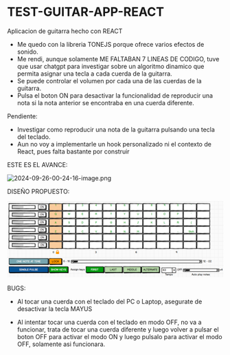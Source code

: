 # TEST-GUITAR-APP-REACT

Aplicacion de guitarra hecho con REACT

- Me quedo con la libreria TONEJS porque ofrece varios efectos de sonido.
- Me rendi, aunque solamente ME FALTABAN 7 LINEAS DE CODIGO, tuve que usar chatgpt para investigar sobre un algoritmo dinamico que permita asignar una tecla a cada cuerda de la guitarra.
- Se puede controlar el volumen por cada una de las cuerdas de la guitarra.
- Pulsa el boton ON para desactivar la funcionalidad de reproducir una nota si la nota anterior se encontraba en una cuerda diferente.

Pendiente:

- Investigar como reproducir una nota de la guitarra pulsando una tecla del teclado.
- Aun no voy a implementarle un hook personalizado ni el contexto de React, pues falta bastante por construir

ESTE ES EL AVANCE:

<img title="" src="file:///C:/Users/USER/Desktop/ArmandoEnrique1010K/TEST-GUITAR-APP-REACT/assets/2024-09-26-00-24-16-image.png" alt="2024-09-26-00-24-16-image.png" data-align="center" width="834">

DISEÑO PROPUESTO:

![](assets/2024-09-21-19-39-01-image.png)

BUGS:

- Al tocar una cuerda con el teclado del PC o Laptop, asegurate de desactivar la tecla MAYUS

- Al intentar tocar una cuerda con el teclado en modo OFF, no va a funcionar, trata de tocar una cuerda diferente y luego volver a pulsar el boton OFF para activar el modo ON y luego pulsalo para activar el modo OFF, solamente asi funcionara.
